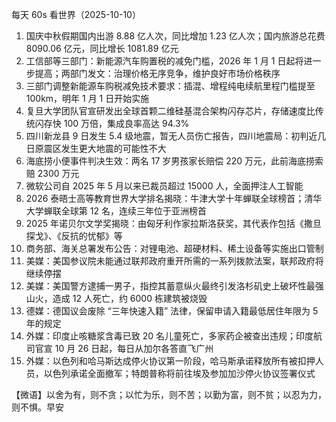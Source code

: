 每天 60s 看世界（2025-10-10）

1. 国庆中秋假期国内出游 8.88 亿人次，同比增加 1.23 亿人次；国内旅游总花费 8090.06 亿元，同比增长 1081.89 亿元
2. 工信部等三部门：新能源汽车购置税的减免门槛，2026 年 1 月 1 日起将进一步提高；两部门发文：治理价格无序竞争，维护良好市场价格秩序
3. 三部门调整新能源车购税减免技术要求：插混、增程纯电续航里程门槛提至 100km，明年 1 月 1 日开始实施
4. 复旦大学团队官宣研发出全球首颗二维硅基混合架构闪存芯片，存储速度比传统闪存快 100 万倍，集成良率高达 94.3%
5. 四川新龙县 9 日发生 5.4 级地震，暂无人员伤亡报告，四川地震局：初判近几日原震区发生更大地震的可能性不大
6. 海底捞小便事件判决生效：两名 17 岁男孩家长赔偿 220 万元，此前海底捞索赔 2300 万元
7. 微软公司自 2025 年 5 月以来已裁员超过 15000 人，全面押注人工智能
8. 2026 泰晤士高等教育世界大学排名揭晓：牛津大学十年蝉联全球榜首；清华大学蝉联全球第 12 名，连续三年位于亚洲榜首
9. 2025 年诺贝尔文学奖揭晓：由匈牙利作家拉斯洛获奖，其代表作包括《撒旦探戈》、《反抗的忧郁》等
10. 商务部、海关总署发布公告：对锂电池、超硬材料、稀土设备等实施出口管制
11. 美媒：美国参议院未能通过联邦政府重开所需的一系列拨款法案，联邦政府将继续停摆
12. 美媒：美国警方逮捕一男子，指控其蓄意纵火最终引发洛杉矶史上破坏性最强山火，造成 12 人死亡，约 6000 栋建筑被烧毁
13. 德媒：德国议会废除 “三年快速入籍” 法律，保留申请入籍最低居住年限为 5 年的规定
14. 外媒：印度止咳糖浆含毒已致 20 名儿童死亡，多家药企被查出违规；印度航司官宣 10 月 26 日起，每日从加尔各答直飞广州
15. 外媒：以色列和哈马斯达成停火协议第一阶段，哈马斯承诺释放所有被扣押人员，以色列承诺全面撤军；特朗普称将前往埃及参加加沙停火协议签署仪式

【微语】以舍为有，则不贪；以忙为乐，则不苦；以勤为富，则不贫；以忍为力，则不惧。早安